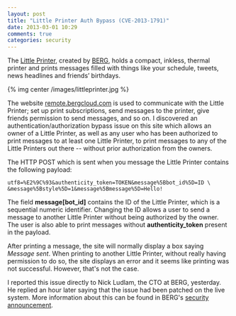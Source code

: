 ```yaml
---
layout: post
title: "Little Printer Auth Bypass (CVE-2013-1791)"
date: 2013-03-01 10:29
comments: true
categories: security 
---
```


The [Little Printer](http://bergcloud.com/littleprinter/), created by
[BERG](http://berglondon.com/), holds a compact, inkless, thermal
printer and prints messages filled with things like your schedule,
tweets, news headlines and friends’ birthdays.

{% img center /images/littleprinter.jpg %}

The website [remote.bergcloud.com](http://remote.bergcloud.com/) is used
to communicate with the Little Printer; set up print subscriptions, send
messages to the printer, give friends permission to send messages, and 
so on. I discovered an authentication/authorization bypass issue on this
site which allows an owner of a Little Printer, as well as any user who 
has been authorized to print messages to at least one Little Printer, to
print messages to any of the Little Printers out there -- without prior
authorization from the owners.

The HTTP POST which is sent when you message the Little Printer contains
the following payload:

```
utf8=%E2%9C%93&authenticity_token=TOKEN&message%5Bbot_id%5D=ID \
&message%5Bstyle%5D=1&message%5Bmessage%5D=Hello!
```

The field **message[bot_id]** contains the ID of the Little Printer,
which is a sequential numeric identifier. Changing the ID allows a user
to send a message to another Little Printer without being authorized by
the owner. The user is also able to print messages without
**authenticity_token** present in the payload.

After printing a message, the site will normally display a box saying
*Message sent*. When printing to another Little Printer, without really
having permission to do so, the site displays an error and it seems like
printing was not successful. However, that's not the case.

I reported this issue directly to Nick Ludlam, the CTO at BERG,
yesterday. He replied an hour later saying that the issue had been
patched on the live system. More information about this can be found in
BERG's [security announcement](http://bergcloud.com/2013/03/01/berg-cloud-security-announcement/).
